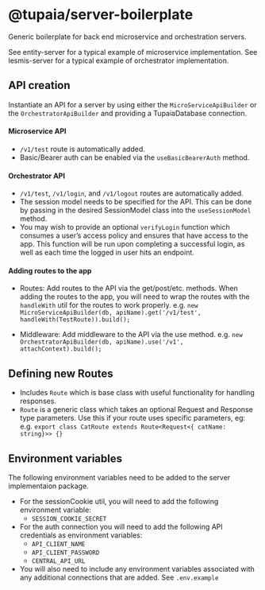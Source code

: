 # @tupaia/server-boilerplate

Generic boilerplate for back end microservice and orchestration servers.

See entity-server for a typical example of microservice implementation.
See lesmis-server for a typical example of orchestrator implementation.

## API creation

Instantiate an API for a server by using either the `MicroServiceApiBuilder` or the `OrchestratorApiBuilder` and providing a TupaiaDatabase connection.

#### Microservice API

- `/v1/test` route is automatically added.
- Basic/Bearer auth can be enabled via the `useBasicBearerAuth` method.

#### Orchestrator API

- `/v1/test`, `/v1/login`, and `/v1/logout` routes are automatically added.
- The session model needs to be specified for the API. This can be done by passing in the desired SessionModel class into the `useSessionModel` method.
- You may wish to provide an optional `verifyLogin` function which consumes a user’s access policy and ensures that have access to the app. This function will be run upon completing a successful login, as well as each time the logged in user hits an endpoint.

#### Adding routes to the app

- Routes: Add routes to the API via the get/post/etc. methods. When adding the routes to the app, you will need to wrap the routes with the `handleWith` util for the routes to work properly.
  e.g. `new MicroServiceApiBuilder(db, apiName).get('/v1/test', handleWith(TestRoute)).build();`

- Middleware: Add middleware to the API via the use method.
  e.g. `new OrchestratorApiBuilder(db, apiName).use('/v1', attachContext).build();`

## Defining new Routes

- Includes `Route` which is base class with useful functionality for handling responses.
- `Route` is a generic class which takes an optional Request and Response type parameters. Use this if your route uses specific parameters, eg:
  e.g. `export class CatRoute extends Route<Request<{ catName: string}>> {}`

## Environment variables

The following environment variables need to be added to the server implementaion package.

- For the sessionCookie util, you will need to add the following environment variable:
  - `SESSION_COOKIE_SECRET`
- For the auth connection you will need to add the following API credentials as environment variables:
  - `API_CLIENT_NAME`
  - `API_CLIENT_PASSWORD`
  - `CENTRAL_API_URL`
- You will also need to include any environment variables associated with any additional connections that are added.
  See `.env.example`
